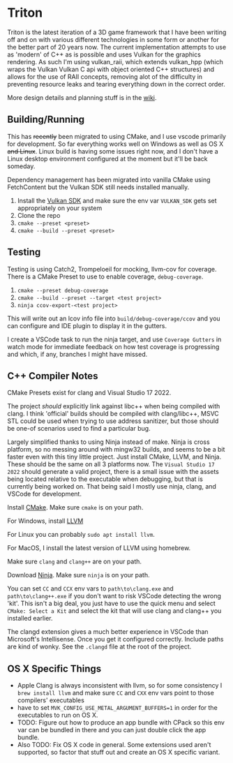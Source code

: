 # Triton

Triton is the latest iteration of a 3D game framework that I have been writing off and on with various different technologies
in some form or another for the better part of 20 years now. The current implementation attempts to use as
'modern' of C++ as is possible and uses Vulkan for the graphics rendering. As such I'm using vulkan_raii, which
extends vulkan_hpp (which wraps the Vulkan Vulkan C api with object oriented C++ structures) and allows for the
use of RAII concepts, removing alot of the difficulty in preventing resource leaks and tearing everything down
in the correct order.

More design details and planning stuff is in the [wiki](https://github.com/matt328/triton/wiki).

## Building/Running

This has ~~recently~~ been migrated to using CMake, and I use vscode primarily for development. So far everything works well on Windows as well as OS X ~~and Linux~~. Linux build is having some issues right now, and I don't have a Linux desktop environment configured at the moment but it'll be back someday.

Dependency management has been migrated into vanilla CMake using FetchContent but the Vulkan SDK still needs installed manually.

1. Install the [Vulkan SDK](https://vulkan.lunarg.com/) and make sure the env var `VULKAN_SDK` gets set appropriately on your system
1. Clone the repo
1. `cmake --preset <preset>`
1. `cmake --build --preset <preset>`

## Testing

Testing is using Catch2, Trompeloeil for mocking, llvm-cov for coverage.
There is a CMake Preset to use to enable coverage, `debug-coverage`.

1. `cmake --preset debug-coverage`
1. `cmake --build --preset --target <test project>`
1. `ninja ccov-export-<test project>`

This will write out an lcov info file into `build/debug-coverage/ccov` and you can configure and IDE plugin to display it in the gutters.

I create a VSCode task to run the ninja target, and use `Coverage Gutters` in watch mode for immediate feedback on how test coverage is progressing and which, if any, branches I might have missed.

## C++ Compiler Notes

CMake Presets exist for clang and Visual Studio 17 2022.

The project *should* explicitly link against libc++ when being compiled with clang. I think 'official' builds should be compiled with clang/libc++, MSVC STL could be used when trying to use address sanitizer, but those should be one-of scenarios used to find a particular bug.

Largely simplified thanks to using Ninja instead of make.  Ninja is cross platform, so no messing around with mingw32 builds, and seems to be a bit faster even with this tiny little project. Just install CMake, LLVM, and Ninja. These should be the same on all 3 platforms now.  The `Visual Studio 17 2022` should generate a valid project, there is a small issue with the assets being located relative to the executable when debugging, but that is currently being worked on. That being said I mostly use ninja, clang, and VSCode for development.

Install [CMake](https://cmake.org/download/).  Make sure `cmake` is on your path.

For Windows, install [LLVM](https://github.com/llvm/llvm-project/releases/)

For Linux you can probably `sudo apt install llvm`.

For MacOS, I install the latest version of LLVM using homebrew.

Make sure `clang` and `clang++` are on your path.

Download [Ninja](https://github.com/ninja-build/ninja/releases). Make sure `ninja` is on your path.

You can set `CC` and `CCX` env vars to `path\to\clang.exe` and `path\to\clang++.exe` if you don't want to risk VSCode detecting the wrong 'kit'. This isn't a big deal, you just have to use the quick menu and select `CMake: Select a Kit` and select the kit that will use clang and clang++ you installed earlier.

The clangd extension gives a much better experience in VSCode than Microsoft's Intellisense. Once you get it configured correctly. Include paths are kind of wonky. See the `.clangd` file at the root of the project.

## OS X Specific Things

- Apple Clang is always inconsistent with llvm, so for some consistency I `brew install llvm` and make sure `CC` and `CXX` env vars point to those compilers' executables
- have to set `MVK_CONFIG_USE_METAL_ARGUMENT_BUFFERS=1` in order for the executables to run on OS X.
- TODO: Figure out how to produce an app bundle with CPack so this env var can be bundled in there and you can just double click the app bundle.
- Also TODO: Fix OS X code in general. Some extensions used aren't supported, so factor that stuff out and create an OS X specific variant.
